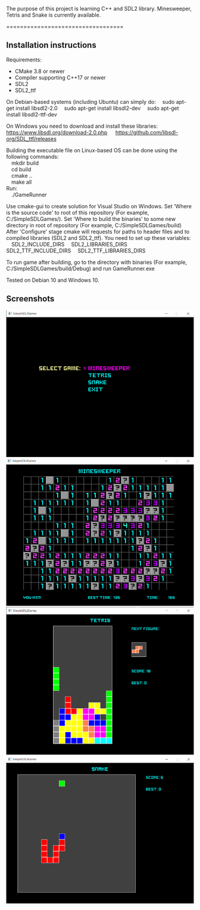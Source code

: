 The purpose of this project is learning C++ and SDL2 library. Minesweeper, Tetris and Snake is currently available.

==================================
## Installation instructions
Requirements:
 - CMake 3.8 or newer
 - Сompiler supporting C++17 or newer  
 - SDL2  
 - SDL2_ttf  
 
On Debian-based systems (including Ubuntu) can simply do:
&emsp;sudo apt-get install libsdl2-2.0
&emsp;sudo apt-get install libsdl2-dev
&emsp;sudo apt-get install libsdl2-ttf-dev

On Windows you need to download and install these libraries:
&emsp; https://www.libsdl.org/download-2.0.php
&emsp; https://github.com/libsdl-org/SDL_ttf/releases

Building the executable file on Linux-based OS can be done using the following commands:  
&emsp;mkdir build  
&emsp;cd build  
&emsp;cmake ..  
&emsp;make all    
Run:  
&emsp;./GameRunner  

Use cmake-gui to create solution for Visual Studio on Windows. Set 'Where is the source code' to root of this repository (For example, C:/SimpleSDLGames/). Set 'Where to build the binaries' to some new directory in root of repository (For example, C:/SimpleSDLGames/build) 
After 'Configure' stage cmake will requests for paths to header files and to compiled libraries (SDL2 and SDL2_ttf). 
You need to set up these variables:
&emsp;SDL2_INCLUDE_DIRS
&emsp;SDL2_LIBRARIES_DIRS
&emsp;SDL2_TTF_INCLUDE_DIRS
&emsp;SDL2_TTF_LIBRARIES_DIRS

To run game after building, go to the directory with binaries (For example, C:/SimpleSDLGames/build/Debug) and run GameRunner.exe
  
Tested on Debian 10 and Windows 10.  

## Screenshots
![Main menu](/screenshots/0.png?raw=true "Main menu")
![Minesweeper](/screenshots/1.png?raw=true "Minesweeper")
![Tetris](/screenshots/2.png?raw=true "Tetris")
![Snake](/screenshots/3.png?raw=true "Snake")
